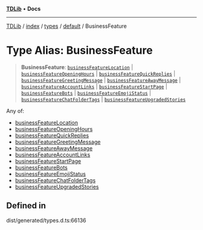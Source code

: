 [**TDLib**](../../../../../../README.md) • **Docs**

***

[TDLib](../../../../../../modules.md) / [index](../../../../../README.md) / [types](../../../README.md) / [default](../README.md) / BusinessFeature

# Type Alias: BusinessFeature

> **BusinessFeature**: [`businessFeatureLocation`](businessFeatureLocation.md) \| [`businessFeatureOpeningHours`](businessFeatureOpeningHours.md) \| [`businessFeatureQuickReplies`](businessFeatureQuickReplies.md) \| [`businessFeatureGreetingMessage`](businessFeatureGreetingMessage.md) \| [`businessFeatureAwayMessage`](businessFeatureAwayMessage.md) \| [`businessFeatureAccountLinks`](businessFeatureAccountLinks.md) \| [`businessFeatureStartPage`](businessFeatureStartPage.md) \| [`businessFeatureBots`](businessFeatureBots.md) \| [`businessFeatureEmojiStatus`](businessFeatureEmojiStatus.md) \| [`businessFeatureChatFolderTags`](businessFeatureChatFolderTags.md) \| [`businessFeatureUpgradedStories`](businessFeatureUpgradedStories.md)

Any of:
- [businessFeatureLocation](businessFeatureLocation.md)
- [businessFeatureOpeningHours](businessFeatureOpeningHours.md)
- [businessFeatureQuickReplies](businessFeatureQuickReplies.md)
- [businessFeatureGreetingMessage](businessFeatureGreetingMessage.md)
- [businessFeatureAwayMessage](businessFeatureAwayMessage.md)
- [businessFeatureAccountLinks](businessFeatureAccountLinks.md)
- [businessFeatureStartPage](businessFeatureStartPage.md)
- [businessFeatureBots](businessFeatureBots.md)
- [businessFeatureEmojiStatus](businessFeatureEmojiStatus.md)
- [businessFeatureChatFolderTags](businessFeatureChatFolderTags.md)
- [businessFeatureUpgradedStories](businessFeatureUpgradedStories.md)

## Defined in

dist/generated/types.d.ts:66136
